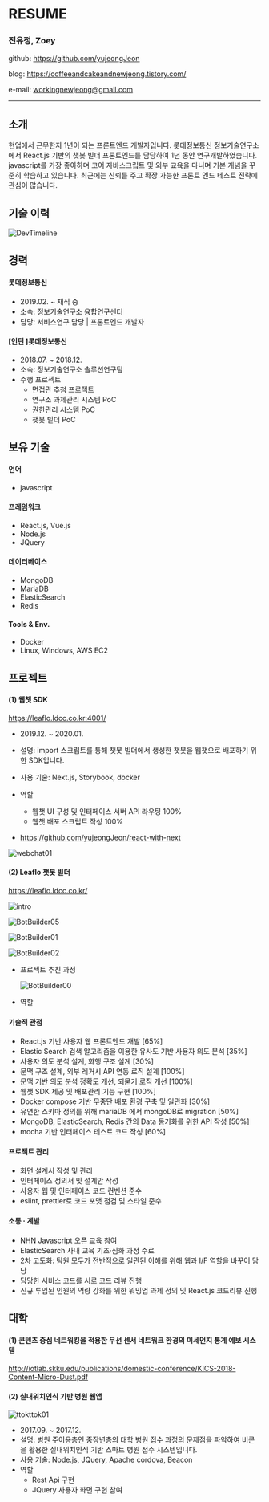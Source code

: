 # RESUME

### 전유정, Zoey

github: <https://github.com/yujeongJeon>

blog: <https://coffeeandcakeandnewjeong.tistory.com/>

e-mail: workingnewjeong@gmail.com



------

## 소개

현업에서 근무한지 1년이 되는 프론트엔드 개발자입니다. 롯데정보통신 정보기술연구소에서 React.js 기반의 챗봇 빌더 프론트엔드를 담당하여 1년 동안 연구개발하였습니다. javascript를 가장 좋아하며 코어 자바스크립트 및 외부 교육을 다니며 기본 개념을 꾸준히 학습하고 있습니다. 최근에는 신뢰를 주고 확장 가능한 프론트 엔드 테스트 전략에 관심이 많습니다.



## 기술 이력

![DevTimeline](./images/dev_time_line.png)

## 경력

#### 롯데정보통신 

- 2019.02. ~ 재직 중
- 소속: 정보기술연구소 융합연구센터
- 담당: 서비스연구 담당 | 프론트엔드 개발자



#### [인턴 ]롯데정보통신

- 2018.07. ~ 2018.12.
- 소속: 정보기술연구소 솔루션연구팀
- 수행 프로젝트
  - 면접관 추첨 프로젝트
  - 연구소 과제관리 시스템 PoC
  - 권한관리 시스템 PoC
  - 챗봇 빌더 PoC



## 보유 기술

#### 언어

- javascript

#### 프레임워크

- React.js, Vue.js
- Node.js
- JQuery

#### 데이터베이스

- MongoDB
- MariaDB
- ElasticSearch
- Redis

#### Tools & Env.

- Docker
- Linux, Windows, AWS EC2



## 프로젝트

#### (1) 웹챗 SDK

https://leaflo.ldcc.co.kr:4001/

- 2019.12. ~ 2020.01.

- 설명: import 스크립트를 통해 챗봇 빌더에서 생성한 챗봇을 웹챗으로 배포하기 위한 SDK입니다.

- 사용 기술: Next.js, Storybook, docker

- 역할

  - 웹챗 UI 구성 및 인터페이스 서버 API 라우팅 100%
  - 웹챗 배포 스크립트 작성 100%

- <https://github.com/yujeongJeon/react-with-next>

  

![webchat01](./images/webchat_1.png)



#### (2) Leaflo 챗봇 빌더

<https://leaflo.ldcc.co.kr/>

[서비스소개서]: https://drive.google.com/file/d/1Cw8wPYxKmC8JjmjgnW1XTMfAsAOS5Scs/view?usp=sharing	"서비스 소개서"

![intro](./images/leaflo_intro.png)



![BotBuilder05](./images/leaflo_intro_2.png)



![BotBuilder01](./images/leaflo_intro_3.png)



![BotBuilder02](./images/leaflo_intro_4.png)



- 프로젝트 추친 과정

  ![BotBuilder00](./images/leaflo_bot_builder_3.jpg)

- 역할

#### 기술적 관점

- React.js 기반 사용자 웹 프론트엔드 개발 [65%]
- Elastic Search 검색 알고리즘을 이용한 유사도 기반 사용자 의도 분석 [35%]
- 사용자 의도 분석 설계, 화행 구조 설계 [30%]
- 문맥 구조 설계, 외부 레거시 API 연동 로직 설계 [100%]
- 문맥 기반 의도 분석 정확도 개선, 되묻기 로직 개선 [100%]
- 웹챗 SDK 제공 및 배포관리 기능 구현 [100%]
- Docker compose 기반 무중단 배포 환경 구축 및 일관화 [30%]
- 유연한 스키마 정의를 위해 mariaDB 에서 mongoDB로 migration [50%]
- MongoDB, ElasticSearch, Redis 간의 Data 동기화를 위한 API 작성 [50%]
- mocha 기반 인터페이스 테스트 코드 작성 [60%]

#### 프로젝트 관리

- 화면 설계서 작성 및 관리
- 인터페이스 정의서 및 설계안 작성
- 사용자 웹 및 인터페이스 코드 컨벤션 준수
- eslint, prettier로 코드 포맷 점검 및 스타일 준수

#### 소통 · 계발

- NHN Javascript 오픈 교육 참여
- ElasticSearch 사내 교육 기초·심화 과정 수료
- 2차 고도화: 팀원 모두가 전반적으로 일관된 이해를 위해 웹과 I/F 역할을 바꾸어 담당
- 담당한 서비스 코드를 서로 코드 리뷰 진행
- 신규 투입된 인원의 역량 강화를 위한 워밍업 과제 정의 및 React.js 코드리뷰 진행



## 대학

#### (1) 콘텐츠 중심 네트워킹을 적용한 무선 센서 네트워크 환경의 미세먼지 통계 예보 시스템

<http://iotlab.skku.edu/publications/domestic-conference/KICS-2018-Content-Micro-Dust.pdf>



#### (2) 실내위치인식 기반 병원 웹앱

![ttokttok01](./images/ttokttok_1.png)

- 2017.09. ~ 2017.12.
- 설명: 병원 주이용층인 중장년층의 대학 병원 접수 과정의 문제점을 파악하여 비콘을 활용한 실내위치인식 기반 스마트 병원 접수 시스템입니다.
- 사용 기술: Node.js, JQuery, Apache cordova, Beacon
- 역할
  - Rest Api 구현
  - JQuery 사용자 화면 구현 참여
